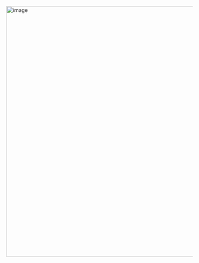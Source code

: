 <img width="674" alt="image" src="https://github.com/brightgeevarghese/ComposeTextField/assets/27910029/e711bbdb-2943-483a-a539-c06971e2a9d4">
